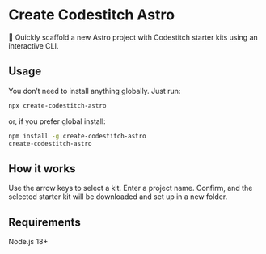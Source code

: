 # Create Codestitch Astro

🚀 Quickly scaffold a new Astro project with Codestitch starter kits using an interactive CLI.

## Usage

You don’t need to install anything globally. Just run:

```bash
npx create-codestitch-astro
```

or, if you prefer global install:

```bash
npm install -g create-codestitch-astro
create-codestitch-astro
```

## How it works
Use the arrow keys to select a kit.
Enter a project name.
Confirm, and the selected starter kit will be downloaded and set up in a new folder.

## Requirements
Node.js 18+